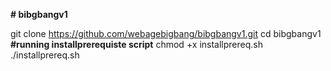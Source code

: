 **# bibgbangv1**

git clone https://github.com/webagebigbang/bibgbangv1.git
cd bibgbangv1
**#running installprerequiste script**
chmod +x installprereq.sh
./installprereq.sh
